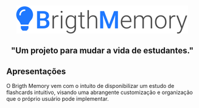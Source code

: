 <div align="center">
  <img src="./public/logo.svg"/>
  
  <h2>"Um projeto para mudar a vida de estudantes."</h2>
</div>

## Apresentações

O Brigth Memory vem com o intuito de disponibilizar um estudo de flashcards intuitivo, visando uma abrangente customização e organização que o próprio usuário pode implementar.

